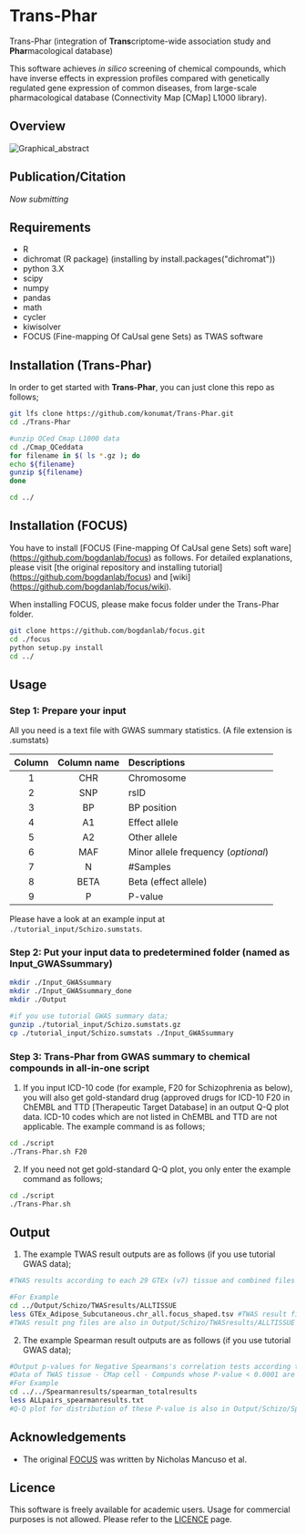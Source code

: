 # Trans-Phar
Trans-Phar (integration of **Trans**criptome-wide association study and **Phar**macological database)

This software achieves *in silico* screening of chemical compounds, which have inverse effects in expression profiles compared with genetically regulated gene expression of common diseases, from large-scale pharmacological database (Connectivity Map [CMap] L1000 library).

## Overview
![Graphical_abstract](https://user-images.githubusercontent.com/69625255/90997292-21371a00-e5fc-11ea-9c92-8980b999419d.png)

## Publication/Citation

*Now submitting*

## Requirements
- R
- dichromat (R package) (installing by install.packages("dichromat"))
- python 3.X
- scipy
- numpy
- pandas
- math
- cycler
- kiwisolver
- FOCUS (Fine-mapping Of CaUsal gene Sets) as TWAS software


## Installation (Trans-Phar)
In order to get started with **Trans-Phar**, you can just clone this repo as follows;
```bash
git lfs clone https://github.com/konumat/Trans-Phar.git
cd ./Trans-Phar

#unzip QCed Cmap L1000 data
cd ./Cmap_QCeddata
for filename in $( ls *.gz ); do
echo ${filename}
gunzip ${filename}
done

cd ../
```

## Installation (FOCUS)
You have to install [FOCUS (Fine-mapping Of CaUsal gene Sets) soft ware] (https://github.com/bogdanlab/focus) as follows.
For detailed explanations, please visit [the original repository and installing tutorial] (https://github.com/bogdanlab/focus) and [wiki] (https://github.com/bogdanlab/focus/wiki).

When installing FOCUS, please make focus folder under the Trans-Phar folder.

```bash
git clone https://github.com/bogdanlab/focus.git
cd ./focus
python setup.py install
cd ../
```

## Usage
### Step 1: Prepare your input 
All you need is a text file with GWAS summary statistics. (A file extension is .sumstats)

| Column | Column name | Descriptions |
|:-----------:|:-----------:|:------------|
|1|CHR|Chromosome|
|2|SNP|rsID|
|3|BP|BP position|
|4|A1|Effect allele|
|5|A2|Other allele|
|6|MAF|Minor allele frequency (*optional*)|
|7|N|#Samples|
|8|BETA|Beta (effect allele)|
|9|P|P-value|

Please have a look at an example input at `./tutorial_input/Schizo.sumstats`.


### Step 2: Put your input data to predetermined folder (named as Input_GWASsummary)


```bash
mkdir ./Input_GWASsummary
mkdir ./Input_GWASsummary_done
mkdir ./Output

#if you use tutorial GWAS summary data;
gunzip ./tutorial_input/Schizo.sumstats.gz
cp ./tutorial_input/Schizo.sumstats ./Input_GWASsummary
```

### Step 3: Trans-Phar from GWAS summary to chemical compounds in all-in-one script

1) If you input ICD-10 code (for example, F20 for Schizophrenia as below), you will also get gold-standard drug (approved drugs for ICD-10 F20 in ChEMBL and TTD [Therapeutic Target Database] in an output Q-Q plot data.
ICD-10 codes which are not listed in ChEMBL and TTD are not applicable.
The example command is as follows;
```bash
cd ./script
./Trans-Phar.sh F20
```

2) If you need not get gold-standard Q-Q plot, you only enter the example command as follows;
```bash
cd ./script
./Trans-Phar.sh
```


## Output

1) The example TWAS result outputs are as follows (if you use tutorial GWAS data);

```bash
#TWAS results according to each 29 GTEx (v7) tissue and combined files from all 29 tissues at Output/Schizo/TWASresults.

#For Example
cd ../Output/Schizo/TWASresults/ALLTISSUE
less GTEx_Adipose_Subcutaneous.chr_all.focus_shaped.tsv #TWAS result file (shaped), file format is described in https://github.com/bogdanlab/focus/wiki/Fine-mapping-TWAS-associations
#TWAS result png files are also in Output/Schizo/TWASresults/ALLTISSUE
```

2) The example Spearman result outputs are as follows (if you use tutorial GWAS data);

```bash
#Output p-values for Negative Spearmans's correlation tests according to total 308,872 pairs of TWAS tissue - CMap cell - Compunds
#Data of TWAS tissue - CMap cell - Compunds whose P-value < 0.0001 are in Output/Schizo/Spearmanresults/spearman_eachpair_results and Output/Schizo/Spearmanresults/spearman_eachpair_coplots
#For Example
cd ../../Spearmanresults/spearman_totalresults
less ALLpairs_spearmanresults.txt
#Q-Q plot for distribution of these P-value is also in Output/Schizo/Spearmanresults/spearman_totalresults
```

## Acknowledgements
* The original [FOCUS](https://github.com/bogdanlab/focus) was written by Nicholas Mancuso et al.

## Licence
This software is freely available for academic users. Usage for commercial purposes is not allowed.
Please refer to the [LICENCE](https://github.com/konumat/Trans-Phar/blob/master/LICENSE.md/LICENSE.md) page.


